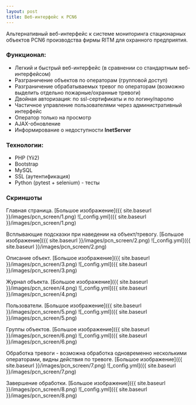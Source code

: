 ```yaml
---
layout: post
title: Веб-интерфейс к PCN6
---
```


Альтернативный веб-интерфейс к системе мониторинга стационарных объектов PCN6 производства фирмы RITM для охранного предприятия.

### Функционал:
- Легкий и быстрый веб-интерфейс (в сравнении со стандартным веб-интерфейсом)
- Разграничение объектов по операторам (групповой доступ)
- Разграничение обрабатываемых тревог по операторам (возможно выделить отдельно пожарные/охранные тревоги)
- Двойная авторизация: по ssl-сертификаты и по логину/паролю
- Частичное управление пользователями через административный интерфейс
- Оператор только на просмотр
- AJAX-обновление
- Информирование о недоступности **InetServer**


### Технологии:
- PHP (Yii2)
- Bootstrap
- MySQL
- SSL (аутентификация)
- Python (pytest + selenium) - тесты

### Скриншоты
Главная страница. [Большое изображение]({{ site.baseurl }}/images/pcn_screen/1.png)
![_config.yml]({{ site.baseurl }}/images/pcn_screen/1.png)


Всплывающие подсказки при наведении на объект/тревогу. [Большое изображение]({{ site.baseurl }}/images/pcn_screen/2.png) 
![_config.yml]({{ site.baseurl }}/images/pcn_screen/2.png)


Описание объект. [Большое изображение]({{ site.baseurl }}/images/pcn_screen/3.png)
![_config.yml]({{ site.baseurl }}/images/pcn_screen/3.png)


Журнал объекта. [Большое изображение]({{ site.baseurl }}/images/pcn_screen/4.png)
![_config.yml]({{ site.baseurl }}/images/pcn_screen/4.png)


Пользователи. [Большое изображение]({{ site.baseurl }}/images/pcn_screen/5.png)
![_config.yml]({{ site.baseurl }}/images/pcn_screen/5.png)


Группы объектов. [Большое изображение]({{ site.baseurl }}/images/pcn_screen/6.png)
![_config.yml]({{ site.baseurl }}/images/pcn_screen/6.png)


Обработка тревоги - возможна обработка одновременно несколькими операторами, видны действия по тревоге. [Большое изображение]({{ site.baseurl }}/images/pcn_screen/7.png)
![_config.yml]({{ site.baseurl }}/images/pcn_screen/7.png)


Завершение обработки. [Большое изображение]({{ site.baseurl }}/images/pcn_screen/8.png)
![_config.yml]({{ site.baseurl }}/images/pcn_screen/8.png)
